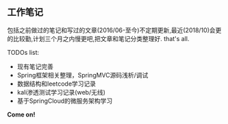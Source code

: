 ## 工作笔记
包括之前做过的笔记和写过的文章(2016/06-至今)不定期更新,最近(2018/10)会更的比较勤,计划三个月之内慢更吧,把文章和笔记分类整理好.
that's all.

TODOs list:
- 现有笔记完善
- Spring框架相关整理，SpringMVC源码浅析/调试
- 数据结构和leetcode学习记录
- kali渗透测试学习记录(web/无线)
- 基于SpringCloud的微服务架构学习

**Come on!**
